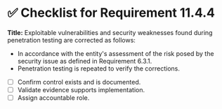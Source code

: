 # ✅ Checklist for Requirement 11.4.4

**Title:** Exploitable vulnerabilities and security weaknesses found during penetration testing are corrected as follows:
- In accordance with the entity's assessment of the risk posed by the security issue as defined in Requirement 6.3.1. 
- Penetration testing is repeated to verify the corrections.

- [ ] Confirm control exists and is documented.
- [ ] Validate evidence supports implementation.
- [ ] Assign accountable role.
